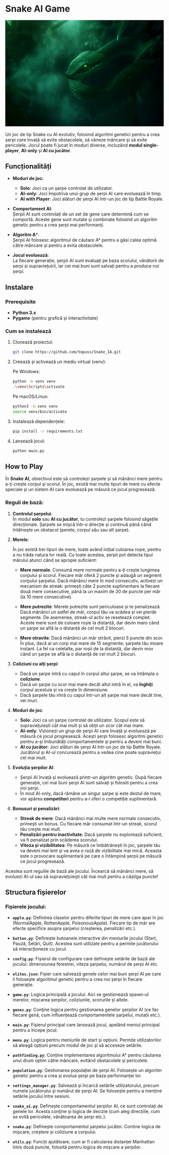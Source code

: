 # Snake AI Game

![Snake AI Game](assets/main_menu.png)  

Un joc de tip Snake cu AI evolutiv, folosind algoritmi genetici pentru a crea șerpi care învață să evite obstacolele, să vâneze mâncare și să evite pericolele. Jocul poate fi jucat în moduri diverse, incluzând **modul single-player**, **AI-only** și **AI cu jucător**.

## Funcționalități

- **Moduri de joc:**
  - **Solo**: Joci ca un șarpe controlat de utilizator.
  - **AI-only**: Joci împotriva unui grup de șerpi AI care evoluează în timp.
  - **AI with Player**: Joci alături de șerpi AI într-un joc de tip Battle Royale.
  
- **Comportament AI**:  
  Șerpii AI sunt controlați de un set de gene care determină cum se comportă. Aceste gene sunt mutate și combinate folosind un algoritm genetic pentru a crea șerpi mai performanți.

- **Algoritm A***:  
  Șerpii AI folosesc algoritmul de căutare A* pentru a găsi calea optimă către mâncare și pentru a evita obstacolele.

- **Jocul evoluează**:  
  La fiecare generație, șerpii AI sunt evaluați pe baza scorului, vânătorii de șerpi și supraviețuirii, iar cei mai buni sunt salvați pentru a produce noi șerpi.

## Instalare

### Prerequisite

- **Python 3.x**  
- **Pygame** (pentru grafică și interactivitate)

### Cum se instalează

1. Clonează proiectul:
    ```bash
    git clone https://github.com/Vapuss/Snake_IA.git
    ```

2. Creează și activează un mediu virtual (venv):

   Pe Windows:
     ```bash
     python -m venv venv
     .\venv\Scripts\activate
     ```

   Pe macOS/Linux:
     ```bash
     python3 -m venv venv
     source venv/bin/activate
     ```

3. Instalează dependențele:
    ```bash
    pip install -r requirements.txt
    ```

4. Lansează jocul:
    ```bash
    python main.py
    ```





## How to Play

În **Snake AI**, obiectivul este să controlezi șarpele și să mănânci mere pentru a-ți crește corpul și scorul. În joc, există mai multe tipuri de mere cu efecte speciale și un sistem AI care evoluează pe măsură ce jocul progresează.

### **Reguli de bază:**

1. **Controlul șarpelui**:  
   În modul **solo** sau **AI cu jucător**, tu controlezi șarpele folosind săgețile direcționale. Șarpele se mișcă într-o direcție și continuă până când întâlnește un obstacol (perete, corpul său sau alt șarpe).
   
2. **Merele**:

   În joc există trei tipuri de mere, toate având inițial culoarea roșie, pentru a nu trăda natura lor reală. Cu toate acestea, șerpii pot detecta tipul mărului atunci când se apropie suficient:

   - **Mere normale**: Consumă mere normale pentru a-ți crește lungimea corpului și scorul. Fiecare măr oferă 2 puncte și adaugă un segment corpului șarpelui. Dacă mănânci mere în mod consecutiv, activezi un mecanism de streak: primești câte 2 puncte suplimentare la fiecare două mere consecutive, până la un maxim de 20 de puncte per măr (la 10 mere consecutive).
   
   - **Mere putrezite**: Merele putrezite sunt periculoase și te penalizează. Dacă mănânci un astfel de măr, corpul tău va scădea și vei pierde segmente. De asemenea, streak-ul activ se resetează complet. Aceste mere sunt de culoare roșie la distanță, dar devin maro când un șarpe se află la o distanță de cel mult 2 blocuri.
   
   - **Mere otravite**: Dacă mănânci un măr otrăvit, pierzi 5 puncte din scor. În plus, dacă ai un corp mai mare de 15 segmente, șarpele tău moare instant. La fel ca celelalte, par roșii de la distanță, dar devin mov când un șarpe se află la o distanță de cel mult 2 blocuri.

3. **Coliziuni cu alți șerpi**:
   - Dacă un șarpe intră cu capul în corpul altui șarpe, se va întâmpla o **coliziune**.  
   - Dacă un șarpe cu scor mai mare decât altul intră în el, va **înghiți** corpul acestuia și va crește în dimensiune.
   - Dacă șarpele tău intră cu capul într-un alt șarpe mai mare decât tine, vei muri.

4. **Moduri de joc**:
   - **Solo**: Joci ca un șarpe controlat de utilizator. Scopul este să supraviețuiești cât mai mult și să obții un scor cât mai mare.
   - **AI-only**: Vizionezi un grup de șerpi AI care învață și evoluează pe măsură ce jocul progresează. Acești șerpi folosesc algoritmi genetici pentru a-și îmbunătăți comportamentele și pentru a deveni mai buni.
   - **AI cu jucător**: Joci alături de șerpi AI într-un joc de tip Battle Royale. Jucătorul și AI-ul concurează pentru a vedea cine poate supraviețui cel mai mult.

5. **Evoluția șerpilor AI**:
   - Șerpii AI învață și evoluează printr-un algoritm genetic. După fiecare generație, cei mai buni șerpi AI sunt salvați și folositi pentru a crea noi șerpi.
   - În mod AI-only, dacă rămâne un singur șarpe și este destul de mare, vor apărea **competitori** pentru a-i oferi o competiție suplimentară.

6. **Bonusuri și penalizări**:
   - **Streak de mere**: Dacă mănânci mai multe mere normale consecutiv, primești un bonus. Cu fiecare măr consumat într-un streak, scorul tău crește mai mult.
   - **Penalizări pentru inactivitate**: Dacă șarpele nu explorează suficient, va fi penalizat prin scăderea scorului.
   - **Viteza și vizibilitatea**: Pe măsură ce îmbătrânești în joc, șarpele tău va deveni mai lent și va avea o rază de vizibilitate mai mică. Aceasta este o provocare suplimentară pe care o întâmpină șerpii pe măsură ce jocul progresează.

Acestea sunt regulile de bază ale jocului. Încearcă să mănânci mere, să evoluezi AI-ul sau să supraviețuiești cât mai mult pentru a câștiga puncte!


## Structura fișierelor

### **Fișierele jocului:**

- **`apple.py`**: Definirea claselor pentru diferite tipuri de mere care apar în joc (NormalApple, RottenApple, PoisonousApple). Fiecare tip de măr are efecte specifice asupra șarpelui (creșterea, penalizări etc.).
  
- **`button.py`**: Definește butoanele interactive din meniurile jocului (Start, Pauză, Setări, Quit). Acestea sunt utilizate pentru a permite jucătorului să interacționeze cu jocul.

- **`config.py`**: Fișierul de configurare care definește setările de bază ale jocului: dimensiunea ferestrei, viteza șarpelui, numărul de șerpi AI etc.

- **`elites.json`**: Fișier care salvează genele celor mai buni șerpi AI pe care îi folosește algoritmul genetic pentru a crea noi șerpi în fiecare generație.

- **`game.py`**: Logica principală a jocului. Aici se gestionează spawn-ul merelor, mișcarea șerpilor, coliziunile, scorurile și altele.

- **`genes.py`**: Conține logica pentru gestionarea genelor șerpilor AI (ce fac fiecare genă, cum influențează comportamentele șarpelui, mutații etc.).

- **`main.py`**: Fișierul principal care lansează jocul, apelând meniul principal pentru a începe jocul.

- **`menu.py`**: Logica pentru meniurile de start și opțiuni. Permite utilizatorilor să aleagă opțiuni precum modul de joc și să acceseze setările.

- **`pathfinding.py`**: Conține implementarea algoritmului A* pentru căutarea unui drum optim către mâncare, evitând obstacolele și pericolele.

- **`population.py`**: Gestionarea populației de șerpi AI. Folosește un algoritm genetic pentru a crea și evolua șerpi pe baza performanței lor.

- **`settings_manager.py`**: Salvează și încarcă setările utilizatorului, precum numele jucătorului și numărul de șerpi AI. Se folosește pentru a menține setările jocului între sesiuni.

- **`snake_ai.py`**: Definește comportamentul șerpilor AI, ce sunt controlați de genele lor. Acesta conține și logica de decizie (cum aleg direcțiile, cum se evită pericolele, vânătoarea de șerpi etc.).

- **`snake.py`**: Definește comportamentul șarpelui jucător. Contine logica de mișcare, creștere și coliziune a corpului.

- **`utils.py`**: Funcții ajutătoare, cum ar fi calcularea distanței Manhattan între două puncte, folosită pentru logica de mișcare a șerpilor.